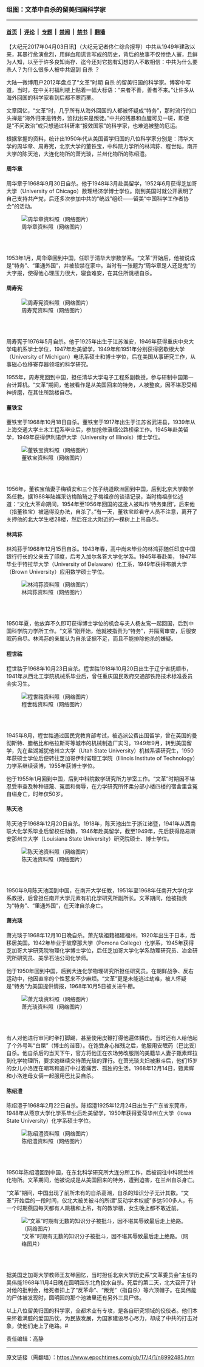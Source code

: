 ### 组图：文革中自杀的留美归国科学家

---

#### [首页](../../../..?n8992485) &nbsp;|&nbsp; [评论](../../../../../epoch-comment?n8992485) &nbsp;|&nbsp; [专题](../../../../../epoch-special?n8992485) &nbsp;|&nbsp; [禁闻](../../../../../epoch-news?n8992485) &nbsp;|&nbsp; [禁书](../../../../../books?n8992485) &nbsp;|&nbsp; [翻墙](https://github.com/gfw-breaker/nogfw/blob/master/README.md?n8992485)


<div class="post_content" id="artbody" itemprop="articleBody">
 <!-- article content begin -->
 <p>
  【大纪元2017年04月03日讯】（大纪元记者佟仁综合报导）中共从1949年建政以来，其暴行愈演愈烈，用鲜血和谎言写成的历史，背后的故事不仅惨绝人寰，且鲜为人知，以至于许多良知尚存、迄今还对它抱有幻想的人不敢相信：中共为什么要杀人？为什么很多人被中共逼到
  <ok href="https://www.epochtimes.com/gb/tag/%E8%87%AA%E6%9D%80.html">
   自杀
  </ok>
  ？
 </p>
 <p>
  大陆一微博用户2012年盘点了“文革”时期
  <ok href="https://www.epochtimes.com/gb/tag/%E8%87%AA%E6%9D%80.html">
   自杀
  </ok>
  的留美归国的科学家。博客中写道，当时，在中关村福利楼上贴着一幅大标语：“来者不善，善者不来。”让许多从海外回国的科学家看到后都不寒而栗。
 </p>
 <p>
  文章回忆，“文革”时，几乎所有从海外回国的人都被怀疑成“特务”，那时流行的口头禅是“海外归来是特务，监狱出来是叛徒。”中共的残暴和血腥可见一斑，即便是“不问政治”或只想通过科研来“报效国家”的科学家，也难逃被整的厄运。
 </p>
 <p>
  根据掌握的资料，统计出1950年代从美国留学归国的八位科学家分别是：清华大学的周华章、周寿宪，北京大学的董铁宝，中科院力学所的林鸿荪、程世祜，南开大学的陈天池，大连化物所的萧光琰，兰州化物所的陈绍澧。
 </p>
 <h4>
  周华章
 </h4>
 <p>
  周华章于1968年9月30日自杀。他于1948年3月赴美留学，1952年6月获得芝加哥大学（University of Chicago）数理经济学博士学位。刚到美国时就公开表明了自己支持共产党，后还多次参加中共的“统战”组织——留美“中国科学工作者协会”的活动。
 </p>
 <figure aria-describedby="caption-attachment-8992575" class="wp-caption aligncenter" id="attachment_8992575" style="width: 300px">
  <ok href=" https://i.epochtimes.com/assets/uploads/2017/04/e0ed44af1e6ae558b6ea20f975a0c6bd-300x450.jpg" rel="noreferrer noopener" target="_blank">
   <img alt="周华章资料照（网络图片）" class="wp-image-8992575 size-small" src="https://i.epochtimes.com/assets/uploads/2017/04/e0ed44af1e6ae558b6ea20f975a0c6bd-300x450.jpg"/>
  </ok>
  <br/><figcaption class="wp-caption-text" id="caption-attachment-8992575">
   周华章资料照（网络图片）
  </figcaption><br/>
 </figure><br/>
 <p>
  1953年1月，周华章回到中国，任职于清华大学数学系。“文革”开始后，他被说成是“特务”、“里通外国”，并被软禁在家中。当时有一张题为“周华章是人还是鬼”的大字报，使得他心理压力很大，寝食难安，在其住所跳楼自杀。
 </p>
 <h4>
  周寿宪
 </h4>
 <figure aria-describedby="caption-attachment-8992576" class="wp-caption aligncenter" id="attachment_8992576" style="width: 253px">
  <ok href=" https://i.epochtimes.com/assets/uploads/2017/04/3ab0f8804cc9df22c07520623509e6d1-300x455.jpg" rel="noreferrer noopener" target="_blank">
   <img alt="周寿宪资料照（网络图片）" class="wp-image-8992576" src="https://i.epochtimes.com/assets/uploads/2017/04/3ab0f8804cc9df22c07520623509e6d1-300x455.jpg"/>
  </ok>
  <br/><figcaption class="wp-caption-text" id="caption-attachment-8992576">
   周寿宪资料照（网络图片）
  </figcaption><br/>
 </figure><br/>
 <p>
  周寿宪于1976年5月自杀。他于1925年出生于江苏淮安，1946年获得重庆中央大学电机系学士学位，1947年赴美留学，1949年和1951年分别获得密歇根大学（University of Michigan）电讯系硕士和博士学位，后在美国从事研究工作，从事磁心位移寄存器领域的科学研究。
 </p>
 <p>
  1955年，周寿宪回到中国，担任清华大学电子工程系副教授，参与研制中国第一台计算机。“文革”期间，他被看作是从美国回来的特务，人被整疯，因不堪忍受精神折磨，在其住所跳楼自尽。
 </p>
 <h4>
  董铁宝
 </h4>
 <p>
  董铁宝于1968年10月18日自杀。董铁宝于1917年出生于江苏省武进县，1939年从上海交通大学土木工程系毕业后，参加抢修滇缅公路桥梁工作。1945年赴美留学，1949年获得伊利诺伊大学（University of Illinois）博士学位。
 </p>
 <figure aria-describedby="caption-attachment-8992578" class="wp-caption aligncenter" id="attachment_8992578" style="width: 264px">
  <ok href=" https://i.epochtimes.com/assets/uploads/2017/04/ba967e53dc448356d2f1ed04734c608b.jpg" rel="noreferrer noopener" target="_blank">
   <img alt="董铁宝资料照（网络图片）" class="wp-image-8992578 size-full" src="https://i.epochtimes.com/assets/uploads/2017/04/ba967e53dc448356d2f1ed04734c608b.jpg"/>
  </ok>
  <br/><figcaption class="wp-caption-text" id="caption-attachment-8992578">
   董铁宝资料照（网络图片）
  </figcaption><br/>
 </figure><br/>
 <p>
  1956年，董铁宝偕妻子梅镇安和三个孩子绕道欧洲回到中国，后到北京大学数学系任教。据1988年陆媒采访梅贻琦之子梅祖彦的谈话记录，当时梅祖彦忆述道：“文化大革命期间，1954年至1956年回国的这批人被叫作‘特务集团’，后来他（指董铁宝）被逼得没办法，自杀了。”有一天，董铁宝趁看守人员不注意，离开了关押他的北大学生楼28楼，然后在北大附近的一棵树上上吊自尽。
 </p>
 <h4>
  林鸿荪
 </h4>
 <p>
  林鸿荪于1968年12月15日自杀。1943年春，高中尚未毕业的林鸿荪随任印度中国银行行长的父亲去了印度，后考入加尔各答大学化学系。1945年春赴美， 1947年毕业于特拉华大学（University of Delaware）化工系，1949年获得布朗大学（Brown University）应用数学硕士学位。
 </p>
 <figure aria-describedby="caption-attachment-8992584" class="wp-caption aligncenter" id="attachment_8992584" style="width: 300px">
  <ok href=" https://i.epochtimes.com/assets/uploads/2017/04/138e8d02e8a0cb0a8c0ad19f2dd70813-300x421.jpg" rel="noreferrer noopener" target="_blank">
   <img alt="林鸿荪资料照（网络图片）" class="wp-image-8992584 size-small" src="https://i.epochtimes.com/assets/uploads/2017/04/138e8d02e8a0cb0a8c0ad19f2dd70813-300x421.jpg"/>
  </ok>
  <br/><figcaption class="wp-caption-text" id="caption-attachment-8992584">
   林鸿荪资料照（网络图片）
  </figcaption><br/>
 </figure><br/>
 <p>
  1950年夏，他放弃不久即可获得博士学位的机会与夫人杨友鸾一起回国，后到中国科学院力学所工作。“文革”刚开始，他就被指责为“特务”，并隔离审查，后服安眠药自尽。林鸿荪的亲属认为自杀证据不足，而且不能排除他杀的嫌疑。
 </p>
 <h4>
  程世祜
 </h4>
 <p>
  程世祜于1968年10月23日自杀。程世祜1918年10月20日出生于辽宁省抚顺市，1941年从西北工学院机械系毕业后，曾任重庆国民政府交通部铁路技术标准委员会实习生。
 </p>
 <figure aria-describedby="caption-attachment-8992586" class="wp-caption aligncenter" id="attachment_8992586" style="width: 300px">
  <ok href=" https://i.epochtimes.com/assets/uploads/2017/04/3fba629daa73511c0f44328eec6ce5cb-300x399.jpg" rel="noreferrer noopener" target="_blank">
   <img alt="程世祜资料照（网络图片）" class="wp-image-8992586 size-small" src="https://i.epochtimes.com/assets/uploads/2017/04/3fba629daa73511c0f44328eec6ce5cb-300x399.jpg"/>
  </ok>
  <br/><figcaption class="wp-caption-text" id="caption-attachment-8992586">
   程世祜资料照（网络图片）
  </figcaption><br/>
 </figure><br/>
 <p>
  1945年8月，程世祜通过国民党教育部考试，被选派公费出国留学，曾在英国的曼彻斯特、腊格比和格拉斯哥等城市的机械制造厂实习。1949年9月，转到美国留学，先在盐湖城犹他州立大学（Utah State University）机械系读研究生，1950年获硕士学位后便转往芝加哥伊利诺理工学院（Illinois Institute of Technology）力学系继续读博，1955年获博士学位。
 </p>
 <p>
  他于1955年1月回到中国，后到中科院数学研究所力学室工作。“文革”时期因不堪忍受审查及种种诬蔑、冤屈和侮辱，在力学研究所怀柔分部小楼四楼的宿舍里含冤自缢身亡，时年仅50岁。
 </p>
 <h4>
  陈天池
 </h4>
 <p>
  陈天池于1968年12月20日自杀。1918年，陈天池出生于浙江诸暨，1941年从西南联大化学系毕业后留校任助教，1946年赴美留学，截至1949年，先后获得路易斯安那州立大学（Louisiana State University）研究院硕士、博士学位。
 </p>
 <figure aria-describedby="caption-attachment-8992588" class="wp-caption aligncenter" id="attachment_8992588" style="width: 300px">
  <ok href=" https://i.epochtimes.com/assets/uploads/2017/04/40eebea0e8e9e524d994569f9e3f2925-300x429.jpg" rel="noreferrer noopener" target="_blank">
   <img alt="陈天池资料照（网络图片）" class="wp-image-8992588 size-small" src="https://i.epochtimes.com/assets/uploads/2017/04/40eebea0e8e9e524d994569f9e3f2925-300x429.jpg"/>
  </ok>
  <br/><figcaption class="wp-caption-text" id="caption-attachment-8992588">
   陈天池资料照（网络图片）
  </figcaption><br/>
 </figure><br/>
 <p>
  1950年9月陈天池回到中国，在南开大学任教，1951年至1968年任南开大学化学系教授，后曾担任南开大学元素有机化学研究所副所长。文革期间，他被指责为“特务”、“里通外国”，在天津自杀身亡。
 </p>
 <h4>
  萧光琰
 </h4>
 <p>
  萧光琰于1968年12月10日晚自杀。萧光琰祖籍福建福州，1920年出生于日本，后移居美国。1942年毕业于坡摩那大学（Pomona College）化学系，1945年获得芝加哥大学研究院物理化学博士学位，后任芝加哥大学化学系助理研究员、冶金研究所研究员、美孚石油公司化学师。
 </p>
 <p>
  他于1950年回到中国，后到大连化学物理研究所担任研究员。在朝鲜战争、反右运动中，他因直率的个性惹来不少麻烦。“文革”更是未能逃过劫难，被人怀疑是“特务”为美国提供情报，1968年10月5日被关进牛棚。
 </p>
 <figure aria-describedby="caption-attachment-8992592" class="wp-caption aligncenter" id="attachment_8992592" style="width: 300px">
  <ok href=" https://i.epochtimes.com/assets/uploads/2017/04/6f750a174c8d76ec8f77ea4abcf6c06a-300x267.jpg" rel="noreferrer noopener" target="_blank">
   <img alt="萧光琰资料照（网络图片）" class="wp-image-8992592 size-small" src="https://i.epochtimes.com/assets/uploads/2017/04/6f750a174c8d76ec8f77ea4abcf6c06a-300x267.jpg"/>
  </ok>
  <br/><figcaption class="wp-caption-text" id="caption-attachment-8992592">
   萧光琰资料照（网络图片）
  </figcaption><br/>
 </figure><br/>
 <p>
  有人对他进行审问时拳打脚踢，甚至使用皮鞭打得他遍体鳞伤。当时还有人给他起了个外号叫“白屎”（博士的谐音）。在饱受身心摧残之后，他服用安眠药（巴比妥）自杀。他自杀后的当天下午，官方将他正在农场劳改服刑的美籍华人妻子甄素辉拉到化学物理所，要求她继续交待萧光琰的罪行。在萧光琰夫妇被揪斗后，他们15岁的女儿小洛连在嘲骂和追打中过着痛苦、孤独的生活。1968年12月14日，甄素辉和小洛连母女俩一起服用巴比妥自杀。
 </p>
 <h4>
  陈绍澧
 </h4>
 <p>
  陈绍澧于1968年2月22日自杀。陈绍澧1925年12月24日出生于广东省东莞市，1948年从燕京大学化学系毕业后赴美留学，1950年获得爱荷华州立大学（Iowa State University）化学系硕士学位。
 </p>
 <figure aria-describedby="caption-attachment-8992597" class="wp-caption aligncenter" id="attachment_8992597" style="width: 300px">
  <ok href=" https://i.epochtimes.com/assets/uploads/2017/04/50dc233d1688672b9c8810cd07d438b9-300x449.jpg" rel="noreferrer noopener" target="_blank">
   <img alt="陈绍澧资料照（网络图片）" class="wp-image-8992597 size-small" src="https://i.epochtimes.com/assets/uploads/2017/04/50dc233d1688672b9c8810cd07d438b9-300x449.jpg"/>
  </ok>
  <br/><figcaption class="wp-caption-text" id="caption-attachment-8992597">
   陈绍澧资料照（网络图片）
  </figcaption><br/>
 </figure><br/>
 <p>
  1950年陈绍澧回到中国，在东北科学研究所大连分所工作，后被调往中科院兰州化物所。文革期间，他被说成是从美国回来的特务，遭到迫害，在兰州自杀身亡。
 </p>
 <p>
  “文革”期间，中国出现了前所未有的自杀高潮，自杀的知识分子无计其数。“文革”开始后的一段时间，仅北大被关被斗的所谓“反动学术权威”多达500多人，有一个时期燕园每天都有人跳楼和上吊，有的教学楼，女生晚上都不敢近前。
 </p>
 <figure aria-describedby="caption-attachment-8994396" class="wp-caption aligncenter" id="attachment_8994396" style="width: 450px">
  <ok href=" https://i.epochtimes.com/assets/uploads/2017/04/1-5-450x300.jpg" rel="noreferrer noopener" target="_blank">
   <img alt="“文革”时期有无数的知识分子被批斗，因不堪其辱致最后走上绝路。（网络图片）" class="wp-image-8994396 size-medium" src="https://i.epochtimes.com/assets/uploads/2017/04/1-5-450x300.jpg"/>
  </ok>
  <br/><figcaption class="wp-caption-text" id="caption-attachment-8994396">
   “文革”时期有无数的知识分子被批斗，因不堪其辱致最后走上绝路。（网络图片）
  </figcaption><br/>
 </figure><br/>
 <p>
  据美国芝加哥大学教师王友琴回忆，当时担任北京大学历史系“文革委员会”主任的吴伟能1968年11月4日晚在圆明园东北角投水自杀。死后的第二天，北大召开了针对他的批判会，给死者扣上了“反革命”、“叛党”（指自杀）等六顶帽子。在吴伟能的尸体被发现时，圆明园的那个池塘里还有另外三具尸体。
 </p>
 <p>
  以上八位留美归国的科学家，全都术业有专攻，是各自研究领域的佼佼者。他们本来怀着满腔的爱国热忱，为民族发展，为国家建设尽心尽力，却成了中共的打击对象，使他们走上了绝路。#
 </p>
 <p>
  责任编辑：高静
 </p>
 <!-- article content end -->
 <div id="below_article_ad">
 </div>
</div>


---

原文链接（需翻墙）：https://www.epochtimes.com/gb/17/4/1/n8992485.htm